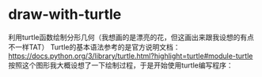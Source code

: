 # draw-with-turtle
利用turtle函数绘制分形几何（我想画的是漂亮的花，但这画出来跟我设想的有点不一样TAT）
Turtle的基本语法参考的是官方说明文档：
https://docs.python.org/3/library/turtle.html?highlight=turtle#module-turtle
按照这个图形我大概设想了一下绘制过程，于是开始使用turtle编写程序：
